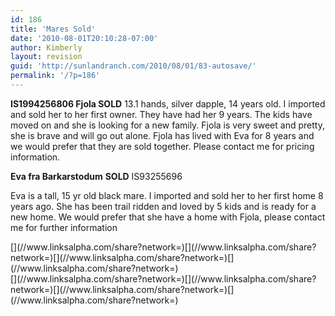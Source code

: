 ```yaml
---
id: 186
title: 'Mares Sold'
date: '2010-08-01T20:10:28-07:00'
author: Kimberly
layout: revision
guid: 'http://sunlandranch.com/2010/08/01/83-autosave/'
permalink: '/?p=186'
---
```


**IS1994256806 Fjola SOLD** 13.1 hands, silver dapple, 14 years old. I imported and sold her to her first owner. They have had her 9 years. The kids have moved on and she is looking for a new family. Fjola is very sweet and pretty, she is brave and will go out alone. Fjola has lived with Eva for 8 years and we would prefer that they are sold together. Please contact me for pricing information.

**Eva fra Barkarstodum** **SOLD** IS93255696

Eva is a tall, 15 yr old black mare. I imported and sold her to her first home 8 years ago. She has been trail ridden and loved by 5 kids and is ready for a new home. We would prefer that she have a home with Fjola, please contact me for further information

<div class="linksalpha_container linksalpha_app_3" data-counters="1" data-size="regular" data-style="square" data-title="Mares Sold" data-url="https://www.sunlandranch.com/?p=186">[](//www.linksalpha.com/share?network=)[](//www.linksalpha.com/share?network=)[](//www.linksalpha.com/share?network=)[](//www.linksalpha.com/share?network=)</div><div class="linksalpha_container linksalpha_app_7" data-position="" data-title="Mares Sold" data-url="https://www.sunlandranch.com/?p=186">[](//www.linksalpha.com/share?network=)[](//www.linksalpha.com/share?network=)[](//www.linksalpha.com/share?network=)[](//www.linksalpha.com/share?network=)</div>